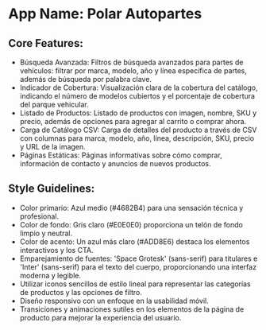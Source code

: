 # **App Name**: Polar Autopartes

## Core Features:

- Búsqueda Avanzada: Filtros de búsqueda avanzados para partes de vehículos: filtrar por marca, modelo, año y línea específica de partes, además de búsqueda por palabra clave.
- Indicador de Cobertura: Visualización clara de la cobertura del catálogo, indicando el número de modelos cubiertos y el porcentaje de cobertura del parque vehicular.
- Listado de Productos: Listado de productos con imagen, nombre, SKU y precio, además de opciones para agregar al carrito o comprar ahora.
- Carga de Catálogo CSV: Carga de detalles del producto a través de CSV con columnas para marca, modelo, año, línea, descripción, SKU, precio y URL de la imagen.
- Páginas Estáticas: Páginas informativas sobre cómo comprar, información de contacto y anuncios de nuevos productos.

## Style Guidelines:

- Color primario: Azul medio (#4682B4) para una sensación técnica y profesional.
- Color de fondo: Gris claro (#E0E0E0) proporciona un telón de fondo limpio y neutral.
- Color de acento: Un azul más claro (#ADD8E6) destaca los elementos interactivos y los CTA.
- Emparejamiento de fuentes: 'Space Grotesk' (sans-serif) para titulares e 'Inter' (sans-serif) para el texto del cuerpo, proporcionando una interfaz moderna y legible.
- Utilizar iconos sencillos de estilo lineal para representar las categorías de productos y las opciones de filtro.
- Diseño responsivo con un enfoque en la usabilidad móvil.
- Transiciones y animaciones sutiles en los elementos de la página de producto para mejorar la experiencia del usuario.